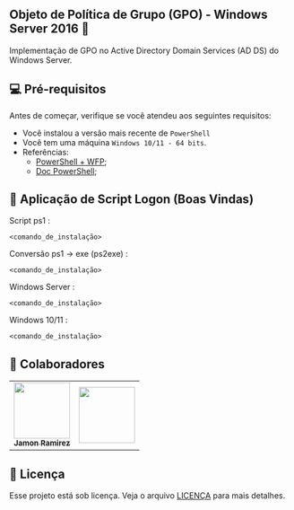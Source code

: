 ## Objeto de Política de Grupo (GPO) - Windows Server 2016 📜

Implementação de GPO no Active Directory Domain Services (AD DS) do Windows Server. 


## 💻 Pré-requisitos

Antes de começar, verifique se você atendeu aos seguintes requisitos:

- Você instalou a versão mais recente de `PowerShell`
- Você tem uma máquina `Windows 10/11 - 64 bits`. 
- Referências:
    - [PowerShell + WFP](https://learn.microsoft.com/pt-br/archive/msdn-magazine/2011/july/msdn-magazine-windows-powershell-with-wpf-secrets-to-building-a-wpf-application-in-windows-powershell);
    - [Doc PowerShell](https://learn.microsoft.com/pt-br/powershell/scripting/lang-spec/chapter-01?view=powershell-7.5);

## 🚀 Aplicação de Script Logon (Boas Vindas) 

Script ps1 :

```
<comando_de_instalação>
```
Conversão ps1 -> exe (ps2exe) :

```
<comando_de_instalação>
```

Windows Server :

```
<comando_de_instalação>
```
Windows 10/11 :

```
<comando_de_instalação>
```

## 🤝 Colaboradores
<table>
  <tr>
    <td align="center">
      <a href="[Jamon Ramirez](https://github.com/jamon22)" title="Jay">
        <img src="https://avatars3.githubusercontent.com/u/31936044" width="100px;" "/><br>
        <sub>
          <b>Jamon Ramirez</b>
        </sub>
      </a>
    </td>
    <td align="center">
      <a href="[Tata Vick](https://github.com/TataVic)" title="Tata" >  
        <img src="https://avatars3.githubusercontent.com/u/31936044" width="100px;"/><br>
      </a>
    </td>
  </tr>
</table>

## 📝 Licença

Esse projeto está sob licença. Veja o arquivo [LICENÇA](LICENSE.md) para mais detalhes.
